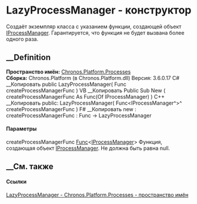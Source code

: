 # LazyProcessManager - конструктор
Создаёт экземпляр класса с указанием функции, создающей объект
[IProcessManager](T_Chronos_Platform_Processes_IProcessManager.htm).
Гарантируется, что функция не будет вызвана более одного раза.
## __Definition
 **Пространство имён:**
[Chronos.Platform.Processes](N_Chronos_Platform_Processes.htm)  
 **Сборка:** Chronos.Platform (в Chronos.Platform.dll) Версия: 3.6.0.17
C# __Копировать
     public LazyProcessManager(
    	Func<IProcessManager> createProcessManagerFunc
    )
VB __Копировать
     Public Sub New ( 
    	createProcessManagerFunc As Func(Of IProcessManager)
    )
C++ __Копировать
     public:
    LazyProcessManager(
    	Func<IProcessManager^>^ createProcessManagerFunc
    )
F# __Копировать
     new : 
            createProcessManagerFunc : Func<IProcessManager> -> LazyProcessManager
#### Параметры
createProcessManagerFunc
[Func](https://learn.microsoft.com/dotnet/api/system.func-1)<[IProcessManager](T_Chronos_Platform_Processes_IProcessManager.htm)>
     Функция, создающая объект [IProcessManager](T_Chronos_Platform_Processes_IProcessManager.htm). Не должна быть равна null. 
## __См. также
#### Ссылки
[LazyProcessManager - ](T_Chronos_Platform_Processes_LazyProcessManager.htm)
[Chronos.Platform.Processes - пространство
имён](N_Chronos_Platform_Processes.htm)
